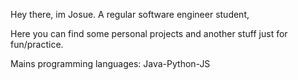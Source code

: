 Hey there, im Josue.
A regular software engineer student, 

Here you can find some personal projects and another stuff just for fun/practice.

Mains programming languages: Java-Python-JS



<!---
Josue090/Josue090 is a ✨ special ✨ repository because its `README.md` (this file) appears on your GitHub profile.
You can click the Preview link to take a look at your changes.
--->
